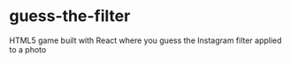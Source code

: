 guess-the-filter
================

HTML5 game built with React where you guess the Instagram filter applied to a photo
